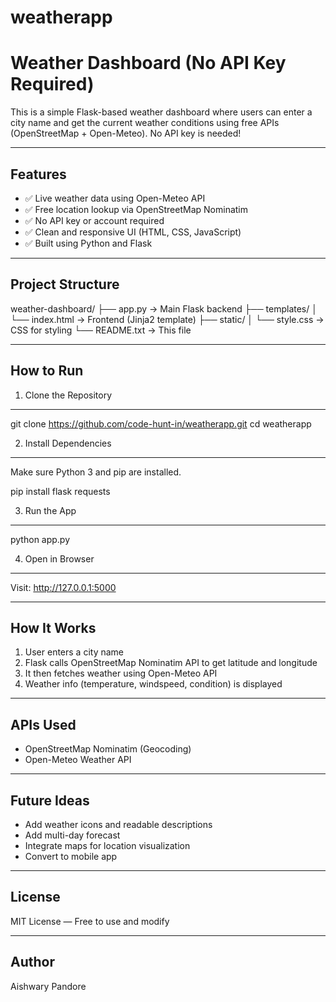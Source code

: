 # weatherapp
Weather Dashboard (No API Key Required)
=======================================

This is a simple Flask-based weather dashboard where users can enter a city name and get the current weather conditions using free APIs (OpenStreetMap + Open-Meteo). No API key is needed!

---------------------------------------
Features
---------------------------------------
- ✅ Live weather data using Open-Meteo API
- ✅ Free location lookup via OpenStreetMap Nominatim
- ✅ No API key or account required
- ✅ Clean and responsive UI (HTML, CSS, JavaScript)
- ✅ Built using Python and Flask

---------------------------------------
Project Structure
---------------------------------------

weather-dashboard/
├── app.py                -> Main Flask backend
├── templates/
│   └── index.html        -> Frontend (Jinja2 template)
├── static/
│   └── style.css         -> CSS for styling
└── README.txt            -> This file

---------------------------------------
How to Run
---------------------------------------

1. Clone the Repository
-----------------------
git clone https://github.com/code-hunt-in/weatherapp.git
cd weatherapp

2. Install Dependencies
-----------------------
Make sure Python 3 and pip are installed.

pip install flask requests

3. Run the App
--------------
python app.py

4. Open in Browser
------------------
Visit: http://127.0.0.1:5000

---------------------------------------
How It Works
---------------------------------------

1. User enters a city name
2. Flask calls OpenStreetMap Nominatim API to get latitude and longitude
3. It then fetches weather using Open-Meteo API
4. Weather info (temperature, windspeed, condition) is displayed

---------------------------------------
APIs Used
---------------------------------------
- OpenStreetMap Nominatim (Geocoding)
- Open-Meteo Weather API

---------------------------------------
Future Ideas
---------------------------------------
- Add weather icons and readable descriptions
- Add multi-day forecast
- Integrate maps for location visualization
- Convert to mobile app

---------------------------------------
License
---------------------------------------
MIT License — Free to use and modify

---------------------------------------
Author
---------------------------------------
Aishwary Pandore
